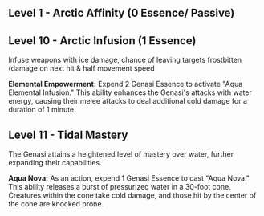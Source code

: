 ## Level 1 - Arctic Affinity (0 Essence/ Passive)
## Level 10 - Arctic Infusion (1 Essence)
Infuse weapons with ice damage, chance of leaving targets frostbitten (damage on next hit & half movement speed 

**Elemental Empowerment:**
Expend 2 Genasi Essence to activate "Aqua Elemental Infusion." This ability enhances the Genasi's attacks with water energy, causing their melee attacks to deal additional cold damage for a duration of 1 minute.

## Level 11 - Tidal Mastery

The Genasi attains a heightened level of mastery over water, further expanding their capabilities.

**Aqua Nova:**
As an action, expend 1 Genasi Essence to cast "Aqua Nova." This ability releases a burst of pressurized water in a 30-foot cone. Creatures within the cone take cold damage, and those hit by the center of the cone are knocked prone.